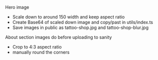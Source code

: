 Hero image

- Scale down to around 150 width and keep aspect ratio
- Create Base64 of scaled down image and copy/past in utils/index.ts
- Save images in public as tattoo-shop.jpg and tattoo-shop-blur.jpg

About section images do before uploading to sanity

- Crop to 4:3 aspect ratio
- manually round the corners
